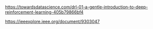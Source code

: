 https://towardsdatascience.com/drl-01-a-gentle-introduction-to-deep-reinforcement-learning-405b79866bf4

https://ieeexplore.ieee.org/document/9303047
